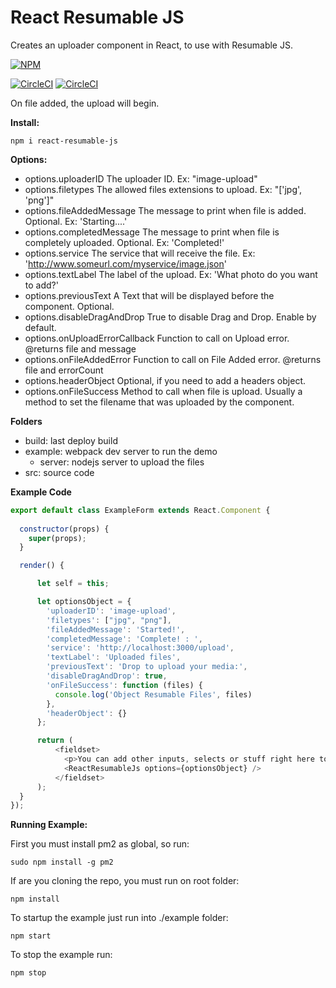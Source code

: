 # React Resumable JS
Creates an uploader component in React, to use with Resumable JS.

[![NPM](https://nodei.co/npm/react-resumable-js.png?downloads=true&downloadRank=true&stars=true)](https://nodei.co/npm/react-resumable-js/)

[![CircleCI](https://circleci.com/gh/Artear/ReactResumableJS.svg)](https://circleci.com/gh/Artear/ReactResumableJS) [![CircleCI](https://circleci.com/gh/Artear/ReactResumableJS.svg?style=shield)](https://circleci.com/gh/Artear/ReactResumableJS)

On file added, the upload will begin.

**Install:**

`npm i react-resumable-js`

**Options:**
- options.uploaderID The uploader ID. Ex: "image-upload"
- options.filetypes The allowed files extensions to upload. Ex: "['jpg', 'png']"
- options.fileAddedMessage The message to print when file is added. Optional. Ex: 'Starting....'
- options.completedMessage The message to print when file is completely uploaded. Optional. Ex: 'Completed!'
- options.service The service that will receive the file. Ex: 'http://www.someurl.com/myservice/image.json'
- options.textLabel The label of the upload. Ex: 'What photo do you want to add?'
- options.previousText A Text that will be displayed before the component. Optional.
- options.disableDragAndDrop True to disable Drag and Drop. Enable by default.
- options.onUploadErrorCallback Function to call on Upload error. @returns file and message
- options.onFileAddedError Function to call on File Added error. @returns file and errorCount
- options.headerObject Optional, if you need to add a headers object.
- options.onFileSuccess Method to call when file is upload. Usually a method to set the filename that was uploaded by the component.

**Folders**
- build: last deploy build
- example: webpack dev server to run the demo
    - server: nodejs server to upload the files
- src: source code

**Example Code**

```javascript
export default class ExampleForm extends React.Component {
  
  constructor(props) {
    super(props);
  }

  render() {

      let self = this;

      let optionsObject = {
        'uploaderID': 'image-upload',
        'filetypes': ["jpg", "png"],
        'fileAddedMessage': 'Started!',
        'completedMessage': 'Complete! : ',
        'service': 'http://localhost:3000/upload',
        'textLabel': 'Uploaded files',
        'previousText': 'Drop to upload your media:',
        'disableDragAndDrop': true,
        'onFileSuccess': function (files) {
          console.log('Object Resumable Files', files)
        },
        'headerObject': {}
      };

      return (
          <fieldset>
            <p>You can add other inputs, selects or stuff right here to complete a form.</p>
            <ReactResumableJs options={optionsObject} />
          </fieldset>
      );
  }
});
```

**Running Example:**

First you must install pm2 as global, so run:

`sudo npm install -g pm2`

If are you cloning the repo, you must run on root folder:

`npm install`

To startup the example just run into ./example folder:

`npm start`

To stop the example run:

`npm stop`
